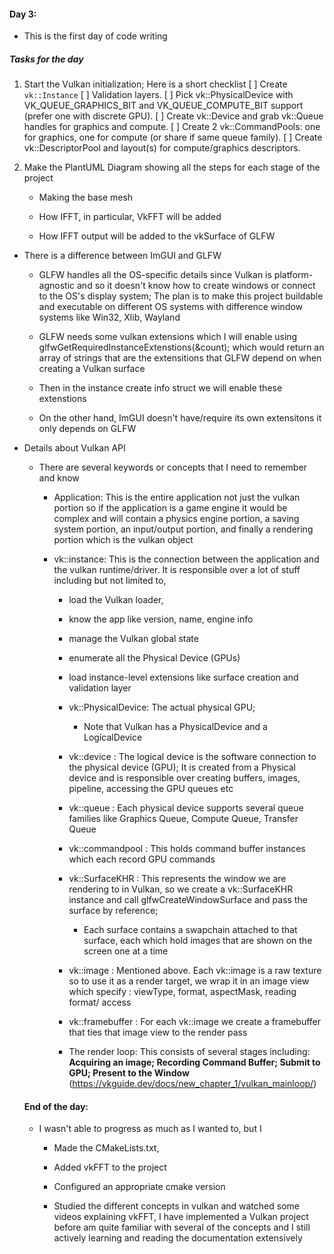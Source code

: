 #### Day 3:

* This is the first day of code writing
  
  

##### Tasks for the day

1. Start the Vulkan initialization; Here is a short checklist
   [ ]  Create `vk::Instance` 
   [ ] Validation layers.
   [ ]  Pick vk::PhysicalDevice with VK_QUEUE_GRAPHICS_BIT and VK_QUEUE_COMPUTE_BIT support (prefer one with discrete GPU).
   [ ] Create vk::Device and grab vk::Queue handles for graphics and compute.
   [ ]  Create 2 vk::CommandPools: one for graphics, one for compute (or share if same queue family).
   [ ] Create vk::DescriptorPool and layout(s) for compute/graphics descriptors.

2. Make the PlantUML Diagram showing all the steps for each stage of the project
   
   * Making the base mesh
   
   * How IFFT, in particular, VkFFT will be added
   
   * How IFFT output will be added to the vkSurface of GLFW 
* There is a difference between ImGUI and GLFW 
  
  * GLFW handles all the OS-specific details since Vulkan is platform-agnostic and so it doesn't know how to create windows or connect to the OS's display system; The plan is to make this project buildable and executable on different OS systems with difference window systems like Win32, Xlib, Wayland
  
  * GLFW needs some vulkan extensions which I will enable using glfwGetRequiredInstanceExtenstions(&count); which would return an array of strings that are the extensitions that GLFW depend on when creating a Vulkan surface
  
  * Then in the instance create info struct we will enable these extenstions
  
  * On the other hand, ImGUI doesn't have/require its own extensitons it only depends on GLFW

* Details about Vulkan API
  
  * There are several keywords or concepts that I need to remember and know
    
    * Application: This is the entire application not just the vulkan portion so if the application is a game engine it would be complex and will contain a physics engine portion, a saving system portion, an input/output portion, and finally a rendering portion which is the vulkan object
    
    * vk::instance: This is the connection between the application and the vulkan runtime/driver. It is responsible over a lot of stuff including but not limited to, 
      
      * load the Vulkan loader, 
      
      * know the app like version, name, engine info
      
      * manage the Vulkan global state
      
      * enumerate all the Physical Device (GPUs)
      
      * load instance-level extensions like surface creation and validation layer
      
      * vk::PhysicalDevice: The actual physical GPU; 
        
        * Note that Vulkan has a PhysicalDevice and a LogicalDevice
      
      * vk::device : The logical device is the software connection to the physical device (GPU); It is created from a Physical device and is responsible over creating buffers, images, pipeline, accessing the GPU queues etc
      
      * vk::queue : Each physical device supports several queue families like Graphics Queue, Compute Queue, Transfer Queue
      
      * vk::commandpool : This holds command buffer instances which each record GPU commands
      
      * vk::SurfaceKHR : This represents the window we are rendering to in Vulkan, so we create a vk::SurfaceKHR instance and call glfwCreateWindowSurface and pass the surface by reference;
        
        * Each surface contains a swapchain attached to that surface, each which hold images that are shown on the screen one at a time
      
      * vk::image : Mentioned above. Each vk::image is a raw texture so to use it as a render target, we wrap it in an image view which specify : viewType, format, aspectMask, reading format/ access 
      
      * vk::framebuffer : For each vk::image we create a framebuffer that ties that image view to the render pass
      
      * The render loop: This consists of several stages including: **Acquiring an image; Recording Command Buffer; Submit to GPU; Present to the Window** (https://vkguide.dev/docs/new_chapter_1/vulkan_mainloop/)
  
  #### End of the day:
  
  * I wasn't able to progress as much as I wanted to, but I 
    
    * Made the CMakeLists.txt, 
    
    * Added vkFFT to the project
    
    * Configured an appropriate cmake version
    
    * Studied the different concepts in vulkan and watched some videos explaining vkFFT, I have implemented a Vulkan project before am quite familiar with several of the concepts and I still actively learning and reading the documentation extensively


